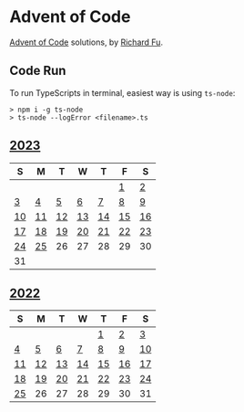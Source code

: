 # Advent of Code
[Advent of Code](https://adventofcode.com) solutions, by [Richard Fu](https://github.com/furic/).

## Code Run
To run TypeScripts in terminal, easiest way is using `ts-node`:
```
> npm i -g ts-node
> ts-node --logError <filename>.ts
```

## [2023](./2023)
| S | M | T | W | T | F | S |
|---|---|---|---|---|---|---|
|   |   |   |   |   | [1](./2023/01) | [2](./2023/02) |
| [3](./2023/03) | [4](./2023/04) | [5](./2023/05) | [6](./2023/06) | [7](./2023/07) | [8](./2023/08) | [9](./2023/09) |
| [10](./2023/10) | [11](./2023/11) | [12](./2023/12) | [13](./2023/13) | [14](./2023/14) | [15](./2023/15) | [16](./2023/16) |
| [17](./2023/17) | [18](./2023/18) | [19](./2023/19) | [20](./2023/20) | [21](./2023/21) | [22](./2023/22) | [23](./2023/23) |
| [24](./2023/24) | [25](./2023/25) | 26 | 27 | 28 | 29 | 30 |
| 31 |   |   |   |   |   |   |

## [2022](./2022)
| S | M | T | W | T | F | S |
|---|---|---|---|---|---|---|
|   |   |   |   | [1](./2022/01) | [2](./2022/02) | [3](./2022/03) |
| [4](./2022/04) | [5](./2022/05) | [6](./2022/06) | [7](./2022/07) | [8](./2022/08) | [9](./2022/09) | [10](./2022/10) |
| [11](./2022/11) | [12](./2022/12) | [13](./2022/13) | [14](./2022/14) | [15](./2022/15) | [16](./2022/16) | [17](./2022/17) |
| [18](./2022/18) | [19](./2022/19) | [20](./2022/20) | [21](./2022/21) | [22](./2022/22) | [23](./2022/23) | [24](./2022/24) |
| [25](./2022/25) | 26 | 27 | 28 | 29 | 30 | 31 |
